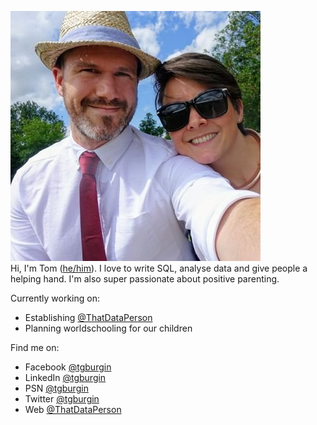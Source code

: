 ![@tgburgin](https://github.com/tgburgin/tgburgin/blob/main/readme.jpg?raw=true)  
Hi, I'm Tom ([he/him](https://www.mypronouns.org/he-him)). I love to write SQL, analyse data and give people a helping hand. I'm also super passionate about positive parenting.

Currently working on:
- Establishing [@ThatDataPerson](https://github.com/ThatDataPerson)
- Planning worldschooling for our children

Find me on:  
- Facebook [@tgburgin](https://www.facebook.com/tgburgin)
- LinkedIn [@tgburgin](https://www.linkedin.com/in/tgburgin)
- PSN [@tgburgin](https://my.playstation.com/profile/tgburgin)
- Twitter [@tgburgin](https://twitter.com/tgburgin)
- Web [@ThatDataPerson](https://www.thatdataperson.com)
